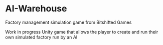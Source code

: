 # AI-Warehouse
Factory management simulation game from Bitshifted Games

Work in progress Unity game that allows the player to create and run their own simulated factory run by an AI
